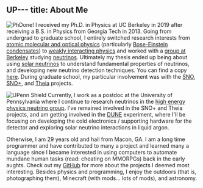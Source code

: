 UP---
title: About Me
---

![PhDone!](/images/phdone.jpg#floatright)
I received my Ph.D. in Physics at UC Berkeley in 2019 after receiving a B.S. in Physics from Georgia Tech in 2013. 
Going from undergrad to graduate school, I entirely switched research interests from [atomic molecular and optical physics](https://en.wikipedia.org/wiki/Atomic,_molecular,_and_optical_physics) (particularly [Bose-Einstein condensates](https://en.wikipedia.org/wiki/Bose%E2%80%93Einstein_condensate)) to [weakly interacting physics](https://en.wikipedia.org/wiki/Weak_interaction) and worked with a [group at Berkeley](https://underground.physics.berkeley.edu/) studying [neutrinos](https://en.wikipedia.org/wiki/Neutrino).
Ultimately my thesis ended up being about using [solar neutrinos](https://en.wikipedia.org/wiki/Solar_neutrino) to understand fundamental properties of neutrinos, and developing new neutrino detection techniques. 
You can find a copy [here](https://nino.lbl.gov/~benland100/thesis_final.pdf). 
During graduate school, my particular involvement was with the [SNO](https://sno.phy.queensu.ca/), [SNO+](https://snoplus.phy.queensu.ca/), and [Theia](https://theia.berkeley.edu/index.php/Main_Page) projects.

![UPenn Shield](/images/upenn.png#floatleftsmall)
Currently, I work as a postdoc at the University of Pennsylvania where I continue to research neutrinos in the [high energy physics neutrino group](https://www.physics.upenn.edu/research/high-energy-physics). 
I've remained involved in the SNO+ and Theia projects, and am getting involved in the [DUNE](https://www.dunescience.org/) experiment, where I'll be focusing on developing the cold electronics / supporting hardware for the detector and exploring solar neutrino interactions in liquid argon.

Otherwise, I am 29 years old and hail from Macon, GA. 
I am a long time programmer and have contributed to many a project and learned many a language since I became interested in using computers to automate mundane human tasks (read: cheating on MMORPGs) back in the early aughts. 
Check out my [GitHub](https://github.com/BenLand100) for more about the projects I deemed most interesting. 
Besides physics and programming, I enjoy the outdoors (that is, photographing them), Minecraft (with mods... lots of mods), and astronomy.


